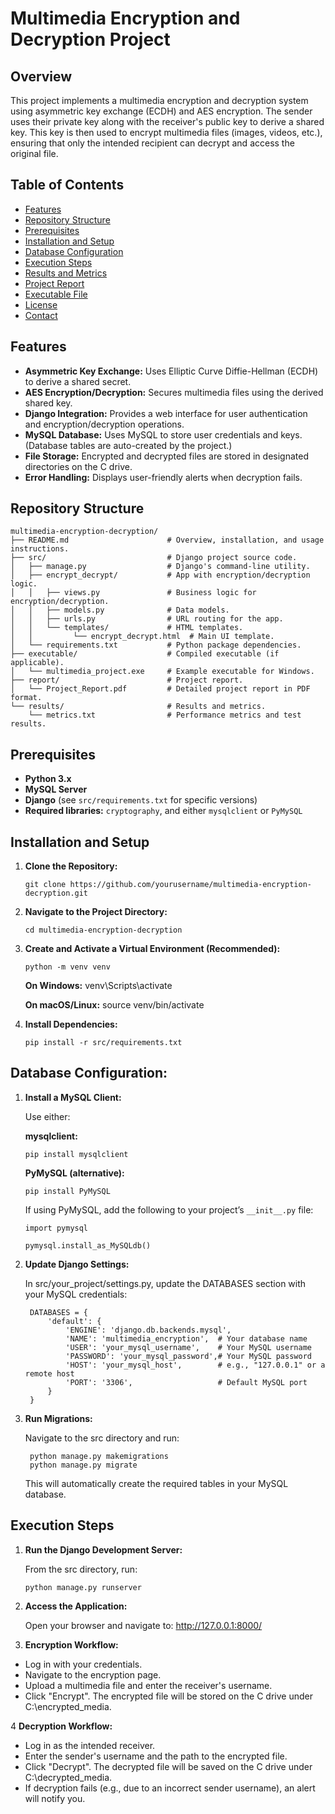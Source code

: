 # Multimedia Encryption and Decryption Project

## Overview

This project implements a multimedia encryption and decryption system using asymmetric key exchange (ECDH) and AES encryption. The sender uses their private key along with the receiver's public key to derive a shared key. This key is then used to encrypt multimedia files (images, videos, etc.), ensuring that only the intended recipient can decrypt and access the original file.

## Table of Contents

- [Features](#features)
- [Repository Structure](#repository-structure)
- [Prerequisites](#prerequisites)
- [Installation and Setup](#installation-and-setup)
- [Database Configuration](#database-configuration)
- [Execution Steps](#execution-steps)
- [Results and Metrics](#results-and-metrics)
- [Project Report](#project-report)
- [Executable File](#executable-file)
- [License](#license)
- [Contact](#contact)

## Features

- **Asymmetric Key Exchange:** Uses Elliptic Curve Diffie-Hellman (ECDH) to derive a shared secret.
- **AES Encryption/Decryption:** Secures multimedia files using the derived shared key.
- **Django Integration:** Provides a web interface for user authentication and encryption/decryption operations.
- **MySQL Database:** Uses MySQL to store user credentials and keys. (Database tables are auto-created by the project.)
- **File Storage:** Encrypted and decrypted files are stored in designated directories on the C drive.
- **Error Handling:** Displays user-friendly alerts when decryption fails.

## Repository Structure

```plaintext
multimedia-encryption-decryption/
├── README.md                      # Overview, installation, and usage instructions.
├── src/                           # Django project source code.
│   ├── manage.py                  # Django's command-line utility.
│   ├── encrypt_decrypt/           # App with encryption/decryption logic.
│   │   ├── views.py               # Business logic for encryption/decryption.
│   │   ├── models.py              # Data models.
│   │   ├── urls.py                # URL routing for the app.
│   │   └── templates/             # HTML templates.
│   │         └── encrypt_decrypt.html  # Main UI template.
│   └── requirements.txt           # Python package dependencies.
├── executable/                    # Compiled executable (if applicable).
│   └── multimedia_project.exe     # Example executable for Windows.
├── report/                        # Project report.
│   └── Project_Report.pdf         # Detailed project report in PDF format.
└── results/                       # Results and metrics.
    └── metrics.txt                # Performance metrics and test results.
```

## Prerequisites

- **Python 3.x**
- **MySQL Server**
- **Django** (see `src/requirements.txt` for specific versions)
- **Required libraries:** `cryptography`, and either `mysqlclient` or `PyMySQL`

## Installation and Setup

1. **Clone the Repository:**

       git clone https://github.com/yourusername/multimedia-encryption-decryption.git

2. **Navigate to the Project Directory:**
    
       cd multimedia-encryption-decryption

3. **Create and Activate a Virtual Environment (Recommended):**

       python -m venv venv

   **On Windows:** venv\Scripts\activate
   
   **On macOS/Linux:** source venv/bin/activate

4. **Install Dependencies:**

       pip install -r src/requirements.txt

## **Database Configuration:**

1. **Install a MySQL Client:**

   Use either:

   **mysqlclient:**

       pip install mysqlclient

   **PyMySQL (alternative):**

       pip install PyMySQL

   If using PyMySQL, add the following to your project’s `__init__.py` file:
   
       import pymysql
   
       pymysql.install_as_MySQLdb()

2. **Update Django Settings:**

    In src/your_project/settings.py, update the DATABASES section with your MySQL credentials:

        DATABASES = {
            'default': {
                'ENGINE': 'django.db.backends.mysql',
                'NAME': 'multimedia_encryption',  # Your database name
                'USER': 'your_mysql_username',    # Your MySQL username
                'PASSWORD': 'your_mysql_password',# Your MySQL password
                'HOST': 'your_mysql_host',        # e.g., "127.0.0.1" or a remote host
                'PORT': '3306',                   # Default MySQL port
            }
        }

3. **Run Migrations:**

    Navigate to the src directory and run:

        python manage.py makemigrations
        python manage.py migrate

    This will automatically create the required tables in your MySQL database.

## **Execution Steps**

1. **Run the Django Development Server:**

   From the src directory, run:

       python manage.py runserver

2. **Access the Application:**

   Open your browser and navigate to: http://127.0.0.1:8000/

3. **Encryption Workflow:**
  - Log in with your credentials.
  - Navigate to the encryption page.
  - Upload a multimedia file and enter the receiver's username.
  - Click "Encrypt". The encrypted file will be stored on the C drive under C:\encrypted_media.

4 **Decryption Workflow:**

  - Log in as the intended receiver.
  - Enter the sender's username and the path to the encrypted file.
  - Click "Decrypt". The decrypted file will be saved on the C drive under C:\decrypted_media.
  - If decryption fails (e.g., due to an incorrect sender username), an alert will notify you.
